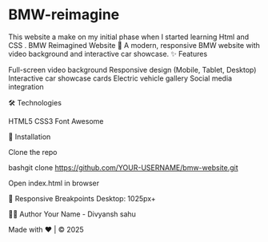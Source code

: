 # BMW-reimagine
This website a make on my initial phase when I started learning Html and CSS . 
BMW Reimagined Website 🚗
A modern, responsive BMW website with video background and interactive car showcase.
✨ Features

Full-screen video background
Responsive design (Mobile, Tablet, Desktop)
Interactive car showcase cards
Electric vehicle gallery
Social media integration

🛠️ Technologies

HTML5
CSS3
Font Awesome

🚀 Installation

Clone the repo

bashgit clone https://github.com/YOUR-USERNAME/bmw-website.git

Open index.html in browser

📱 Responsive Breakpoints
Desktop: 1025px+



👨‍💻 Author
Your Name - Divyansh sahu

Made with ❤️ | © 2025
